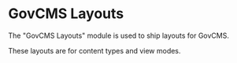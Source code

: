# GovCMS Layouts

The "GovCMS Layouts" module is used to ship layouts for GovCMS.

These layouts are for content types and view modes.
